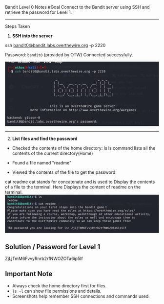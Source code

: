  Bandit Level 0 Notes
#Goal
Connect to the Bandit server using SSH and retrieve the password for Level 1.

---

 Steps Taken

1. **SSH into the server**

ssh bandit0@bandit.labs.overthewire.org -p 2220

 Password: `bandit0` (provided by OTW)
 Connected successfully.

![SSH Connection](Screenshots/1_sshlevel0.png)

---

2. **List files and find the password**

* Checked the contents of the home directory:
ls
ls command lists all the contents of the current directory(Home)
* Found a file named "readme"

* Viewed the contents of the file to get the password:

cat readme
cat stands for concatenate and is used to Display the contents of a file to the terminal.
Here Displays the content of readme on the terminal.
![Commands and Output](Screenshots/2_commands.png)

## Solution / Password for Level 1
ZjLjTmM6FvvyRnrb2rfNWOZOTa6ip5If

## Important Note
- Always check the home directory first for files.
- `ls -l` can show file permissions and details.
- Screenshots help remember SSH connections and commands used.



